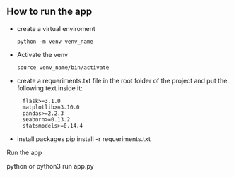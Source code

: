 ## How to run the app



  - create a virtual enviroment
    ```
    python -m venv venv_name

    ```

 - Activate the venv
    ```
    source venv_name/bin/activate
   ```
- create a requeriments.txt file in the root folder of the project
  and put the following text inside it:
 ```
      flask>=3.1.0
      matplotlib>=3.10.0
      pandas>=2.2.3
      seaborn>=0.13.2
      statsmodels>=0.14.4
 ```
  
  
- install packages
    pip install -r requeriments.txt

   

Run the app 

python or python3 run app.py

   
